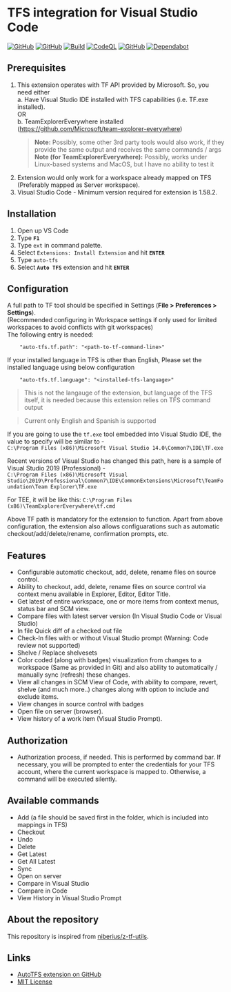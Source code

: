 # TFS integration for Visual Studio Code

[![GitHub](https://img.shields.io/github/v/release/nik-base/auto-tfs?include_prereleases&style=flat-square)](https://github.com/nik-base/auto-tfs/releases)
[![GitHub](https://img.shields.io/github/license/nik-base/auto-tfs?style=flat-square)](https://github.com/nik-base/auto-tfs/blob/master/LICENSE)
[![Build](https://img.shields.io/github/actions/workflow/status/nik-base/auto-tfs/.github/workflows/webpack.yml?style=flat-square)](https://github.com/nik-base/auto-tfs/actions/workflows/webpack.yml)
[![CodeQL](https://github.com/nik-base/auto-tfs/actions/workflows/codeql-analysis.yml/badge.svg)](https://github.com/nik-base/auto-tfs/actions/workflows/codeql-analysis.yml)
[![GitHub](https://img.shields.io/github/issues/nik-base/auto-tfs?style=flat-square)](https://github.com/nik-base/auto-tfs/issues)
[![Dependabot](https://badgen.net/badge/Dependabot/enabled/green?icon=dependabot&style=flat-square)](https://dependabot.com/)

## Prerequisites
1. This extension operates with TF API provided by Microsoft. So, you need either  
    a. Have Visual Studio IDE installed with TFS capabilities (i.e. TF.exe installed).  
              OR  
    b. TeamExplorerEverywhere installed (https://github.com/Microsoft/team-explorer-everywhere)
    > **Note:** Possibly, some other 3rd party tools would also work, if they provide the same output and receives the same commands / args  
    > **Note (for TeamExplorerEverywhere):** Possibly, works under Linux-based systems and MacOS, but I have no ability to test it
2. Extension would only work for a workspace already mapped on TFS (Preferably mapped as Server workspace).  
3. Visual Studio Code - Minimum version required for extension is 1.58.2.  

## Installation

1. Open up VS Code
2. Type **`F1`**
3. Type `ext` in command palette.
4. Select `Extensions: Install Extension` and hit **`ENTER`**
5. Type `auto-tfs`
6. Select **`Auto TFS`** extension and hit **`ENTER`**

## Configuration

A full path to TF tool should be specified in Settings (**File > Preferences > Settings**).  
(Recommended configuring in Workspace settings if only used for limited workspaces to avoid conflicts with git workspaces)  
The following entry is needed:

```
    "auto-tfs.tf.path": "<path-to-tf-command-line>"
```
If your installed language in TFS is other than English, Please set the installed language using below configuration

```
    "auto-tfs.tf.language": "<installed-tfs-language>"
```
> This is not the langauge of the extension, but language of the TFS itself, it is needed because this extension relies on TFS command output 

> Current only English and Spanish is supported

If you are going to use the `tf.exe` tool embedded into Visual Studio IDE, the value to specify will be similar to -  
`C:\Program Files (x86)\Microsoft Visual Studio 14.0\Common7\IDE\TF.exe`  

Recent versions of Visual Studio has changed this path, here is a sample of Visual Studio 2019 (Professional) -  
`C:\Program Files (x86)\Microsoft Visual Studio\2019\Professional\Common7\IDE\CommonExtensions\Microsoft\TeamFoundation\Team Explorer\TF.exe`  

For TEE, it will be like this: `C:\Program Files (x86)\TeamExplorerEverywhere\tf.cmd`  

Above TF path is mandatory for the extension to function.
Apart from above configuration, the extension also allows configuarations such as automatic checkout/add/delete/rename, confirmation prompts, etc.

## Features

- Configurable automatic checkout, add, delete, rename files on source control.
- Ability to checkout, add, delete, rename files on source control via context menu available in Explorer, Editor, Editor Title.
- Get latest of entire workspace, one or more items from context menus, status bar and SCM view.
- Compare files with latest server version (In Visual Studio Code or Visual Studio)
- In file Quick diff of a checked out file
- Check-In files with or without Visual Studio prompt (Warning: Code review not supported)
- Shelve / Replace shelvesets
- Color coded (along with badges) visualization from changes to a workspace (Same as provided in Git) and also ability to automatically / manually sync (refresh) these changes.
- View all changes in SCM View of Code, with ability to compare, revert, shelve (and much more..) changes along with option to include and exclude items.
- View changes in source control with badges
- Open file on server (browser).
- View history of a work item (Visual Studio Prompt).

## Authorization

* Authorization process, if needed. This is performed by command bar. If necessary, you will be prompted to enter the credentials for your TFS account, where the current workspace is mapped to. Otherwise, a command will be executed silently.

## Available commands

* Add (a file should be saved first in the folder, which is included into mappings in TFS)
* Checkout
* Undo
* Delete
* Get Latest
* Get All Latest
* Sync
* Open on server
* Compare in Visual Studio
* Compare in Code
* View History in Visual Studio Prompt

## About the repository

This repository is inspired from [niberius/z-tf-utils](https://github.com/niberius/z-tf-utils).

## Links

- [AutoTFS extension on GitHub](https://github.com/nik-base/auto-tfs)
- [MIT License](https://github.com/nik-base/auto-tfs/blob/master/LICENSE)
